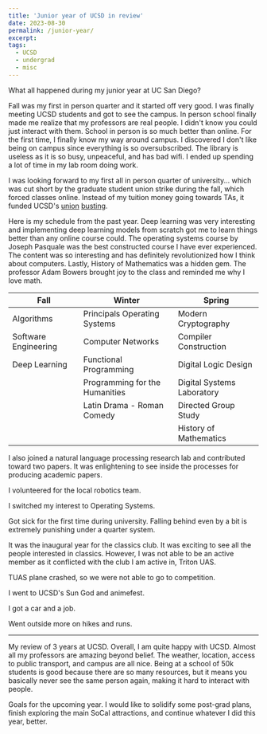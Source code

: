 ```yaml
---
title: 'Junior year of UCSD in review'
date: 2023-08-30
permalink: /junior-year/
excerpt: 
tags:
  - UCSD
  - undergrad
  - misc
---
```


What all happened during my junior year at UC San Diego?

Fall was my first in person quarter and it started off very good. I was finally meeting UCSD students and got to see the campus. In person school finally made me realize that my professors are real people. I didn't know you could just interact with them. School in person is so much better than online. For the first time, I finally know my way around campus. I discovered I don't like being on campus since everything is so oversubscribed. The library is useless as it is so busy, unpeaceful, and has bad wifi. I ended up spending a lot of time in my lab room doing work.

I was looking forward to my first all in person quarter of university... which was cut short by the graduate student union strike during the fall, which forced classes online. Instead of my tuition money going towards TAs, it funded UCSD's [union](https://theintercept.com/2023/07/11/uc-san-diego-graduate-student-workers-union/) [busting](https://www.kpbs.org/news/local/2023/06/30/uc-san-diego-student-workers-arrested-after-allegations-of-conspiracy-and-vandalism).

Here is my schedule from the past year. Deep learning was very interesting and implementing deep learning models from scratch got me to learn things better than any online course could. The operating systems course by Joseph Pasquale was the best constructed course I have ever experienced. The content was so interesting and has definitely revolutionized how I think about computers. Lastly, History of Mathematics was a hidden gem. The professor Adam Bowers brought joy to the class and reminded me why I love math.

| Fall | Winter | Spring
|---------------------------------|---------------------------------|-----------------------------
| Algorithms                      | Principals Operating Systems    | Modern Cryptography
| Software Engineering            | Computer Networks               | Compiler Construction
| Deep Learning                   | Functional Programming          | Digital Logic Design
|                                 | Programming for the Humanities  | Digital Systems Laboratory
|                                 | Latin Drama - Roman Comedy      | Directed Group Study
|                                 |                                 | History of Mathematics

I also joined a natural language processing research lab and contributed toward two papers. It was enlightening to see inside the processes for producing academic papers.

I volunteered for the local robotics team.

I switched my interest to Operating Systems.

Got sick for the first time during university. Falling behind even by a bit is extremely punishing under a quarter system.

It was the inaugural year for the classics club. It was exciting to see all the people interested in classics. However, I was not able to be an active member as it conflicted with the club I am active in, Triton UAS.

TUAS plane crashed, so we were not able to go to competition.

I went to UCSD's Sun God and animefest.

I got a car and a job.

Went outside more on hikes and runs.

---
My review of 3 years at UCSD. Overall, I am quite happy with UCSD. Almost all my professors are amazing beyond belief. The weather, location, access to public transport, and campus are all nice. Being at a school of 50k students is good because there are so many resources, but it means you basically never see the same person again, making it hard to interact with people.

Goals for the upcoming year. I would like to solidify some post-grad plans, finish exploring the main SoCal attractions, and continue whatever I did this year, better.

